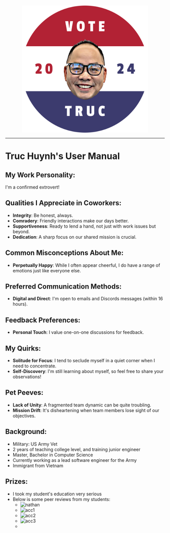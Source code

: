 
<p align="center">
    <img src="./images/profile.png" alt="Work Personality Image" width="400" />
</p>


---
# Truc Huynh's User Manual
## My Work Personality:
I'm a confirmed extrovert!

## Qualities I Appreciate in Coworkers:
- **Integrity**: Be honest, always.
- **Comradery**: Friendly interactions make our days better.
- **Supportiveness**: Ready to lend a hand, not just with work issues but beyond.
- **Dedication**: A sharp focus on our shared mission is crucial.

## Common Misconceptions About Me:
- **Perpetually Happy**: While I often appear cheerful, I do have a range of emotions just like everyone else.

## Preferred Communication Methods:
- **Digital and Direct**: I'm open to emails and Discords messages (within 16 hours).

## Feedback Preferences:
- **Personal Touch**: I value one-on-one discussions for feedback.

## My Quirks:
- **Solitude for Focus**: I tend to seclude myself in a quiet corner when I need to concentrate.
- **Self-Discovery**: I'm still learning about myself, so feel free to share your observations!

## Pet Peeves:
- **Lack of Unity**: A fragmented team dynamic can be quite troubling.
- **Mission Drift**: It's disheartening when team members lose sight of our objectives.

## Background:
- Military: US Army Vet
- 2 years of teaching college level, and training junior engineer
- Master, Bachelor in Computer Science
- Currently working as a lead software engineer for the Army
- Immigrant from Vietnam

## Prizes:
- I took my student's education very serious
- Below is some peer reviews from my students:
  - ![nathan](images/Nathan.png)
  - ![acc1](images/acc1.png)
  - ![acc2](images/acc2.png)
  - ![acc3](images/acc3.png)
  - 
